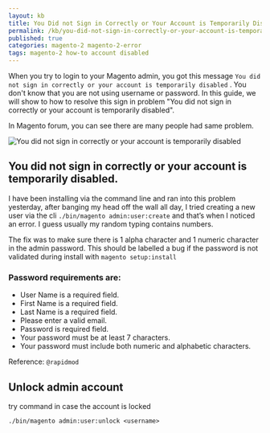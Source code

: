 ```yaml
---
layout: kb
title: You Did not Sign in Correctly or Your Account is Temporarily Disabled Magento 2
permalink: /kb/you-did-not-sign-in-correctly-or-your-account-is-temporarily-disabled-magento-2.html
published: true
categories: magento-2 magento-2-error
tags: magento-2 how-to account disabled
---
```


When you try to login to your Magento admin, you got this message ``You did not sign in correctly or your account is temporarily disabled`` . You don't know that you are not using username or password. In this guide, we will show to how to resolve this sign in problem "You did not sign in correctly or your account is temporarily disabled".

In Magento forum, you can see there are many people had same problem.

![You did not sign in correctly or your account is temporarily disabled](https://lh4.googleusercontent.com/MxzGBZWUuJL1-8cZdlv8jP4pUvsGOQ0gbWAaVcrM-B-NHnJ31UDOp7e5mHFyL2Z0p-L4AJlxy-spME255OzZVu2tqPPqZy8cTvBy_wXu5cSFvX1V0UQiaiAc_KXYGsDBx6RYiPRn)



## You did not sign in correctly or your account is temporarily disabled.


I have been installing via the command line and ran into this problem yesterday, after banging my head off the wall all day, I tried creating a new user via the cli ``./bin/magento admin:user:create`` and that’s when I noticed an error. I guess usually my random typing contains numbers.

The fix was to make sure there is 1 alpha character and 1 numeric character in the admin password. This should be labelled a bug if the password is not validated during install with ``magento setup:install``


### Password requirements are:

- User Name is a required field.
- First Name is a required field.
- Last Name is a required field.
- Please enter a valid email.
- Password is required field.
- Your password must be at least 7 characters.
- Your password must include both numeric and alphabetic characters.

Reference: `@rapidmod`

## Unlock admin account

try command in case the account is locked

~~~
./bin/magento admin:user:unlock <username>
~~~
